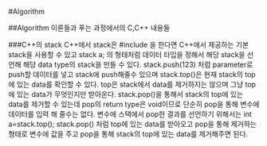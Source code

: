 #Algorithm

##Algorithm 이론들과 푸는 과정에서의 C,C++ 내용들

###C++의 stack
C++에서 stack은 #include <stack>을 한다면 C++에서 제공하는 기본 stack을 사용할 수 있고
stack<int> a; 의 형태처럼 데이터 타입을 정해서 해당 stack을 선언해 해당 data type의 stack을 만들 수 있다.
stack.push(123) 처럼 parameter로 push할 데이터를 넣고 stack에 push해줄수 있으며 stack.top()은 현재 stack의 top에 있는 data를 확인할 수 있다.
top은 stack에서 data를 제거하지는 않으며 그냥 top에 있는 data가 무엇인지만 받아온다.
stack.pop()을 통해서 stack의 top에 있는 data를 제거할 수 있는데 pop의 return type은 void이므로 단순히 pop을 통해 변수에 데이터를 입력 해 줄수는 없다.
변수에 스택에서 pop한 결과를 선언하기 위해서는 int a=stack.top(); stack.pop() 처럼 top에 있는 data를 받아오고 pop을 통해 제거하는 형태로 변수에
값을 주고 pop을 통해 stack의 top에 있는 data를 제거해주면 된다.